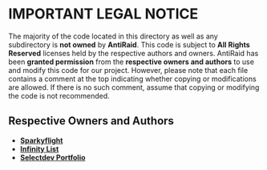 # **IMPORTANT LEGAL NOTICE**

The majority of the code located in this directory as well as any subdirectory is **not owned** by **AntiRaid**. This code is subject to **All Rights Reserved** licenses held by the respective authors and owners. AntiRaid has been **granted permission** from the **respective owners and authors** to use and modify this code for our project. However, please note that each file contains a comment at the top indicating whether copying or modifications are allowed. If there is no such comment, assume that copying or modifying the code is not recommended.

## **Respective Owners and Authors**

- **[Sparkyflight](https://sparkyflight.xyz/)**
- **[Infinity List](https://infinitybots.gg/)**
- **[Selectdev Portfolio](https://selectdev.purrquinox.com/)**
